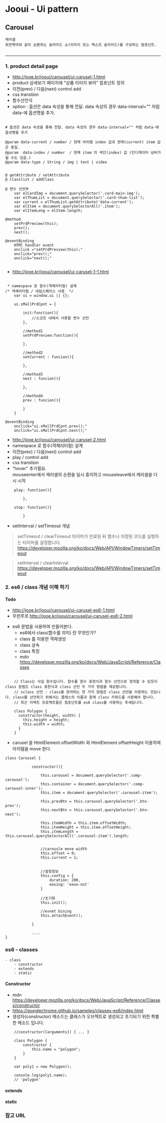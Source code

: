 # Jooui -  Ui pattern 


## Carousel

```
케러셀 
회전목마와 같이 순환하는 슬라이드 쇼(이미지 또는 텍스트 슬라이드)를 구성하는 컴포넌트.


```

------------------------------------------------------------
### 1. product detail page  
* <http://jooe.kr/jooui/carousel/ui-carusel-1.html>
* product 상세보기 페이지에 "상품 이미지 뷰어" 컴포넌트 정의 
* 이전(prev) / 다음(next) control add
* css transtion 
* 함수선언식 
* option
 : 옵션은 data 속성을 통해 전달. data 속성의 경우 data-interval="" 처럼 data-에 옵션명을 추가.

```

# 옵션은 data 속성을 통해 전달. data 속성의 경우 data-interval="" 처럼 data-에 옵션명을 추가

@param data-current / number / 현재 아이템 index 값과 현재(current) item 값은 동일. 
@param  data-index / number  / 현재 item 의 색인(index) 값 (인디케이터 넘버가 될 수도 있음.)
@param data-type / String / img | text | video 


@ getAttribute / setAttribute 
@ classlist / addClass

@ 변수 선언부 
	var elCardImg = document.querySelector('.card-main-img');
	var elThumList = document.querySelector('.card-thum-list');
	var current = elThumList.getAttribute('data-current');
	var elItem = document.querySelectorAll('.item');
	var elItemLeng = elItem.length;

@method
	setPrdPreview(this);
	prev();
	next();

@eventBinding 
	HTMl handler event 
	onclick ="setPrdPreview(this);"
	onclick="prev();"
	onclick="next();"
	

```

* <http://jooe.kr/jooui/carousel/ui-carusel-1-1.html>


```

 * namespace 로 함수(객체리터럴) 설계 
/* 객체리터럴 / 네임스페이스 사용  */	
	var ui = window.ui || {};

	ui.sMallPrdCpnt = {
		
		init:function(){
			//스코프 내에서 사용할 변수 선언 
		},
		
		//method1
		setPrdPreview:function(){
		
		},

		//method2
		setCurrent : funcion(){

		},

		//method3
		next : funcion(){
			
		},

		//method4
		prev : funcion(){
			
		}	
	}	

@eventBinding 
	onclick="ui.sMallPrdCpnt.prev();"
	onclick="ui.sMallPrdCpnt.next();"

```

* <http://jooe.kr/jooui/carousel/ui-carusel-2.html>
* namespace 로 함수(객체리터럴) 설계 
* 이전(prev) / 다음(next) control add
* play /  control add
* css transtion  
* "hover" 추가필요.  
   mouseenter에서 캐러셀의 순환을 일시 중지하고 mouseleave에서 캐러셀을 다시 시작


```
	play: function(){

		},

	stop: function(){

		}
```

* setInterval / setTimeout 개념 

> setTimeout / clearTimeout
> 타이머가 만료된 뒤 함수나 지정된 코드를 실행하는 타이머를 설정합니다.
 <https://developer.mozilla.org/ko/docs/Web/API/WindowTimers/setTimeout>

> setInterval / clearInterval 
><https://developer.mozilla.org/ko/docs/Web/API/WindowTimers/setTimeout>


### 2. es6 / class 개념 이해 하기 

#### Todo 
* <http://jooe.kr/jooui/carousel/ui-carusel-es6-1.html>
* 무한루프 <http://jooe.kr/jooui/carousel/ui-carusel-es6-2.html>

- es6 문법을 사용하여 만들어본다. 
	- es6에서 class(함수를 의미) 란 무엇인가?
	- class 를 이용한 객체생성 
	- class 상속 
	- class 특징 
	- mdn <https://developer.mozilla.org/ko/docs/Web/JavaScript/Reference/Classes> 
```
	
	// Class는 사실 함수입니다. 함수를 함수 표현식과 함수 선언으로 정의할 수 있듯이 class 문법도 class 표현식과 class 선언 두 가지 방법을 제공합니다.
	// sclass 선언 : class를 정의하는 한 가지 방법은 class 선언을 이용하는 것입니다. class를 선언하기 위해서는 클래스의 이름과 함께 class 키워드를 사용해야 합니다.
	// 최근 리액트 프로젝트들은 컴포넌트를 es6 class를 사용하는 추세입니다.

	class Polygon {
	  constructor(height, width) {
	    this.height = height;
	    this.width = width;
	  }
	}

```
- carusel 을 HtmlElement.offsetWidth 와 HtmlElement.offsetHeight 이용하여 아이템을 move 한다.

```
class Carousel {

			constructor(){

				this.carousel = document.querySelector('.comp-carousel');
				this.container = document.querySelector('.comp-carousel-inner');
				this.item = document.querySelector('.carousel-item');

				this.prevBtn = this.carousel.querySelector('.btn-prev');
				this.nextBtn = this.carousel.querySelector('.btn-next');
				
				this.itemWidth = this.item.offsetWidth;
				this.itemHeight = this.item.offsetHeight;
				this.itemLength = this.carousel.querySelectorAll('.carousel-item').length;

				
				//carousle move width 
				this.offset = 0;
				this.current = 1;


				//설정정보 
				this.config = {
					duration: 200,
					easing: 'ease-out'
				}

				//초기화 
				this.init();

				//evnet bining 
				this.attachEvent();

			}

			....
}			

```

### es6 - classes
	- class
		- constructor
		- extends
		- static

#### Constructor
- mdn <https://developer.mozilla.org/ko/docs/Web/JavaScript/Reference/Classes/constructor> 
- <https://googlechrome.github.io/samples/classes-es6/index.html>
- 생성자(constructor) 메소드는 클래스가 오브젝트로 생성되고 초기되기 위한 특별한 메소드 입니다.
```
	//constructor([arguments]) { ... }

	class Polygon {
		constructor {
			this.name = "polygon";
		}
	}

	var poly1 = new Polygon();

	console.log(poly1.name);
	// 'polygon'
```		

#### extends

#### static


### 참고 URL 


